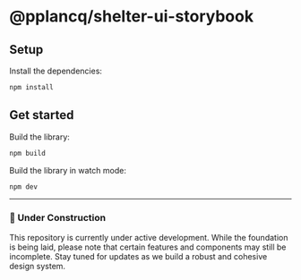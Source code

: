 # @pplancq/shelter-ui-storybook

## Setup

Install the dependencies:

```bash
npm install
```

## Get started

Build the library:

```bash
npm build
```

Build the library in watch mode:

```bash
npm dev
```

---

### 🚧 Under Construction

This repository is currently under active development.
While the foundation is being laid, please note that certain features and components may still be incomplete.
Stay tuned for updates as we build a robust and cohesive design system.
